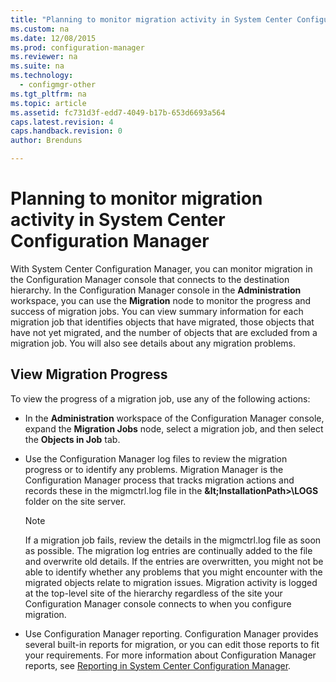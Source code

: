 ```yaml
---
title: "Planning to monitor migration activity in System Center Configuration Manager"
ms.custom: na
ms.date: 12/08/2015
ms.prod: configuration-manager
ms.reviewer: na
ms.suite: na
ms.technology:
  - configmgr-other
ms.tgt_pltfrm: na
ms.topic: article
ms.assetid: fc731d3f-edd7-4049-b17b-653d6693a564
caps.latest.revision: 4
caps.handback.revision: 0
author: Brenduns

---
```

# Planning to monitor migration activity in System Center Configuration Manager
With System Center Configuration Manager, you can monitor migration in the Configuration Manager console that connects to the destination hierarchy. In the Configuration Manager console in the **Administration** workspace, you can use the **Migration** node to monitor the progress and success of migration jobs. You can view summary information for each migration job that identifies objects that have migrated, those objects that have not yet migrated, and the number of objects that are excluded from a migration job. You will also see details about any migration problems.  

## View Migration Progress  
 To view the progress of a migration job, use any of the following actions:  

-   In the **Administration** workspace of the Configuration Manager console, expand the **Migration Jobs** node, select a migration job, and then select the **Objects in Job** tab.  

-   Use the Configuration Manager log files to review the migration progress or to identify any problems. Migration Manager is the Configuration Manager process that tracks migration actions and records these in the migmctrl.log file in the **\&lt;InstallationPath\>\\LOGS** folder on the site server.  

    > [!NOTE]  
    >  If a migration job fails, review the details in the migmctrl.log file as soon as possible. The migration log entries are continually added to the file and overwrite old details. If the entries are overwritten, you might not be able to identify whether any problems that you might encounter with the migrated objects relate to migration issues. Migration activity is logged at the top\-level site of the hierarchy regardless of the site your Configuration Manager console connects to when you configure migration.  

-   Use Configuration Manager reporting. Configuration Manager provides several built\-in reports for migration, or you can edit those reports to fit your requirements. For more information about Configuration Manager reports, see [Reporting in System Center Configuration Manager](../../core/servers/manage/reporting.md).  

